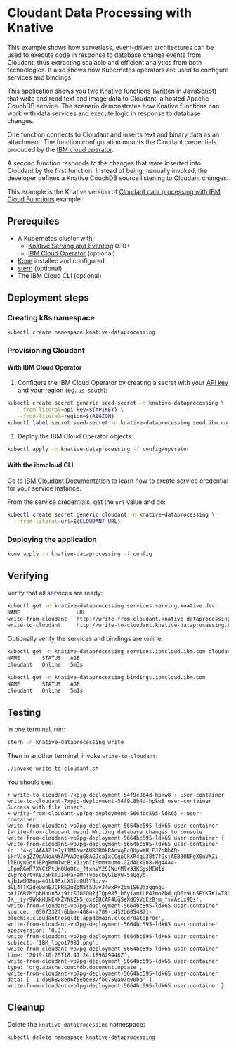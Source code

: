 # Cloudant Data Processing with Knative

This example shows how serverless, event-driven architectures can be used to execute code in response to database change events from Cloudant, thus extracting scalable and efficient analytics from both technologies. It also shows how Kubernetes operators are used to configure services and bindings.

This application shows you two Knative functions (written in JavaScript) that write and read text and image data to Cloudant, a hosted Apache CouchDB service. The scenario demonstrates how Knative functions can work with data services and execute logic in response to database changes.

One function connects to Cloudant and inserts text and binary data as an attachment. The function configuration mounts the Cloudant credentials produced by the [IBM cloud operator](https://github.com/IBM/cloud-operators/).

A second function responds to the changes that were inserted into Cloudant by the first function. Instead of being manually invoked, the developer defines a Knative CouchDB source listening to Cloudant changes.

This example is the Knative version of [Cloudant data processing with IBM Cloud Functions](https://github.com/IBM/ibm-cloud-functions-data-processing-cloudant) example.

## Prerequites

- A Kubernetes cluster with
    - [Knative Serving and Eventing](https://knative.dev) 0.10+
    - [IBM Cloud Operator](https://github.com/IBM/cloud-operators) (optional)
- [Kone](https://github.com/ibm/kone) installed and configured.
- [stern](https://github.com/wercker/stern) (optional)
- The IBM Cloud CLI (optional)


## Deployment steps

### Creating k8s namespace

```sh
kubectl create namespace knative-dataprocessing
```

### Provisioning Cloudant

#### With IBM Cloud Operator

1. Configure the IBM Cloud Operator by creating a secret with your [API key](https://cloud.ibm.com/iam/apikeys) and your region (eg. `us-south`):

```sh
kubectl create secret generic seed-secret -n knative-dataprocessing \
   --from-literal=api-key=${APIKEY} \
   --from-literal=region=${REGION}
kubectl label secret seed-secret -n knative-dataprocessing seed.ibm.com/ibmcloud-token=apikey
```

1. Deploy the IBM Cloud Operator objects:

```sh
kubectl apply -n knative-dataprocessing -f config/operator
```

#### With the ibmcloud CLI

Go to [IBM Cloudant Documentation](https://cloud.ibm.com/docs/services/Cloudant?topic=cloudant-getting-started) to learn how to create service credential for your service instance.

From the service credentials, get the `url` value and do:

```sh
kubectl create secret generic cloudant -n knative-dataprocessing \
  --from-literal=url=${CLOUDANT_URL}
```

### Deploying the application

```sh
kone apply -n knative-dataprocessing -f config
```

## Verifying

Verify that all services are ready:


```sh
kubectl get -n knative-dataprocessing services.serving.knative.dev
NAME                  URL                                                                                              LATESTCREATED               LATESTREADY                 READY   REASON
write-from-cloudant   http://write-from-cloudant.knative-dataprocessing.kube-dev.us-south.containers.appdomain.cloud   write-from-cloudant-vp7pg   write-from-cloudant-vp7pg   True
write-to-cloudant     http://write-to-cloudant.knative-dataprocessing.kube-dev.us-south.containers.appdomain.cloud     write-to-cloudant-wswbx     write-to-cloudant-wswbx     True
```

Optionally verify the services and bindings are online:

```sh
kubectl get -n knative-dataprocessing services.ibmcloud.ibm.com cloudant
NAME       STATUS   AGE
cloudant   Online   5m3s
```

```sh
kubectl get -n knative-dataprocessing bindings.ibmcloud.ibm.com
NAME       STATUS   AGE
cloudant   Online   5m1s
```

## Testing

In one terminal, run:

```sh
stern -n knative-dataprocessing write
```

Then in another terminal, invoke `write-to-cloudant`:

```sh
./invoke-write-to-cloudant.sh
```

You should see:


```
+ write-to-cloudant-7xpjg-deployment-54f9c8b4d-hpkw8 › user-container
write-to-cloudant-7xpjg-deployment-54f9c8b4d-hpkw8 user-container Success with file insert.
+ write-from-cloudant-vp7pg-deployment-5664bc595-ldk65 › user-container
write-from-cloudant-vp7pg-deployment-5664bc595-ldk65 user-container [write-from-cloudant.main] Writing database changes to console
write-from-cloudant-vp7pg-deployment-5664bc595-ldk65 user-container {
write-from-cloudant-vp7pg-deployment-5664bc595-ldk65 user-container   id: '4-g1AAAAZJeJy11M1NwzAUB3BDkRAnugFcQUpwXH_EJ7oBbAD-ikrVJog2Z9gANoANYAPYADagG8AGJcaIxCCqpCkXR4qU38t7f9sjAEB30NFgX0uVXZi-llEUynGgVJBPgkmWTwcBikI1ynIt0mmYmumo-GZdALk9n8-Hg44A4-LFpmRGmR7XYCtPtUnOUqOtu_ftxnVY2S1WufMlr33KGgsMEW1i-ZVprcq7tvKB35PkTJIFPaFaMrTyoScbyGlEyU-5aQqyb-kjb1wUG8opa4Qtk9SxLX3idQUlY5qzv-dVL4lTK2deUwnEJCFRE2uZpM5t5UuvJ4wxRyZqm1S6UazgqngU-nXJI6R7MYpbHhun3zj9ttSJUFQQ2jIQp985_b6yiamiLP41moZDd_qD0x9LnSEYK7KiwT85_rncURLz2MDkv4-JK__iyr9WkkHUkEXXZYNkZk5_qxzERCAF4UqSeXd69VpEzBjm_fvwAzLx9Qs',
write-from-cloudant-vp7pg-deployment-5664bc595-ldk65 user-container   source: '0507332f-6bbe-4084-a709-c452b6054871-bluemix.cloudantnosqldb.appdomain.cloud/dataproc',
write-from-cloudant-vp7pg-deployment-5664bc595-ldk65 user-container   specversion: '0.3',
write-from-cloudant-vp7pg-deployment-5664bc595-ldk65 user-container   subject: 'IBM_logo17981.png',
write-from-cloudant-vp7pg-deployment-5664bc595-ldk65 user-container   time: '2019-10-25T18:41:24.189629448Z',
write-from-cloudant-vp7pg-deployment-5664bc595-ldk65 user-container   type: 'org.apache.couchdb.document.update',
write-from-cloudant-vp7pg-deployment-5664bc595-ldk65 user-container   data: [ '1-d66b828ed6f5ebee87fbc750a07d00ba' ]
write-from-cloudant-vp7pg-deployment-5664bc595-ldk65 user-container }
```




## Cleanup

Delete the `knative-dataprocessing` namespace:

```sh
kubectl delete namespace knative-dataprocessing
```



